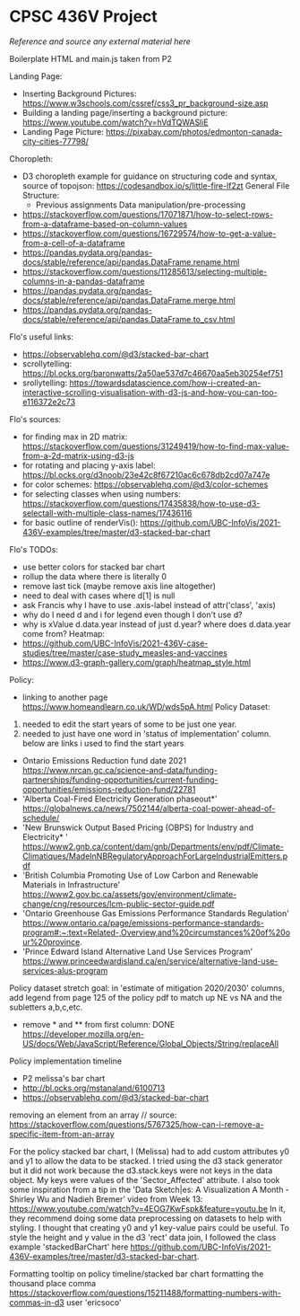 # CPSC 436V Project

*Reference and source any external material here*

Boilerplate HTML and main.js taken from P2

Landing Page:
- Inserting Background Pictures: https://www.w3schools.com/cssref/css3_pr_background-size.asp
- Building a landing page/inserting a background picture: https://www.youtube.com/watch?v=hVdTQWASliE
- Landing Page Picture: https://pixabay.com/photos/edmonton-canada-city-cities-77798/

Choropleth:
- D3 choropleth example for guidance on structuring code and syntax, source of topojson: https://codesandbox.io/s/little-fire-lf2zt
General File Structure:
  - Previous assignments
Data manipulation/pre-processing
- https://stackoverflow.com/questions/17071871/how-to-select-rows-from-a-dataframe-based-on-column-values
- https://stackoverflow.com/questions/16729574/how-to-get-a-value-from-a-cell-of-a-dataframe
- https://pandas.pydata.org/pandas-docs/stable/reference/api/pandas.DataFrame.rename.html
- https://stackoverflow.com/questions/11285613/selecting-multiple-columns-in-a-pandas-dataframe
- https://pandas.pydata.org/pandas-docs/stable/reference/api/pandas.DataFrame.merge.html
- https://pandas.pydata.org/pandas-docs/stable/reference/api/pandas.DataFrame.to_csv.html



Flo's useful links: 
- https://observablehq.com/@d3/stacked-bar-chart
- scrollytelling: https://bl.ocks.org/baronwatts/2a50ae537d7c46670aa5eb30254ef751
- srollytelling: https://towardsdatascience.com/how-i-created-an-interactive-scrolling-visualisation-with-d3-js-and-how-you-can-too-e116372e2c73

Flo's sources: 
- for finding max in 2D matrix: https://stackoverflow.com/questions/31249419/how-to-find-max-value-from-a-2d-matrix-using-d3-js
- for rotating and placing y-axis label: https://bl.ocks.org/d3noob/23e42c8f67210ac6c678db2cd07a747e
- for color schemes: https://observablehq.com/@d3/color-schemes
- for selecting classes when using numbers: https://stackoverflow.com/questions/17435838/how-to-use-d3-selectall-with-multiple-class-names/17436116
- for basic outline of renderVis(): https://github.com/UBC-InfoVis/2021-436V-examples/tree/master/d3-stacked-bar-chart
 

Flo's TODOs:
- use better colors for stacked bar chart
- rollup the data where there is literally 0
- remove last tick (maybe remove axis line altogether)
- need to deal with cases where d[1] is null
- ask Francis why I have to use .axis-label instead of attr('class', 'axis)
- why do I need d and i for legend even though I don't use d?
- why is xValue d.data.year instead of just d.year? where does d.data.year come from?
Heatmap:
- https://github.com/UBC-InfoVis/2021-436V-case-studies/tree/master/case-study_measles-and-vaccines
- https://www.d3-graph-gallery.com/graph/heatmap_style.html

Policy:
- linking to another page https://www.homeandlearn.co.uk/WD/wds5pA.html
Policy Dataset:
1. needed to edit the start years of some to be just one year.
2. needed to just have one word in 'status of implementation' column.
below are links i used to find the start years
- Ontario Emissions Reduction fund date 2021 https://www.nrcan.gc.ca/science-and-data/funding-partnerships/funding-opportunities/current-funding-opportunities/emissions-reduction-fund/22781
- 'Alberta Coal-Fired Electricity Generation phaseout*' https://globalnews.ca/news/7502144/alberta-coal-power-ahead-of-schedule/
- 'New Brunswick Output Based Pricing (OBPS) for Industry and Electricity* ' https://www2.gnb.ca/content/dam/gnb/Departments/env/pdf/Climate-Climatiques/MadeInNBRegulatoryApproachForLargeIndustrialEmitters.pdf
- 'British Columbia Promoting Use of Low Carbon and Renewable Materials in Infrastructure' https://www2.gov.bc.ca/assets/gov/environment/climate-change/cng/resources/lcm-public-sector-guide.pdf
- 'Ontario Greenhouse Gas Emissions Performance Standards Regulation' https://www.ontario.ca/page/emissions-performance-standards-program#:~:text=Related-,Overview,and%20circumstances%20of%20our%20province.
- 'Prince Edward Island Alternative Land Use Services Program' https://www.princeedwardisland.ca/en/service/alternative-land-use-services-alus-program 

Policy dataset stretch goal: in 'estimate of mitigation 2020/2030' columns, add legend from page 125 of the policy pdf to match up NE vs NA and the subletters a,b,c,etc.
- remove * and ** from first column: DONE https://developer.mozilla.org/en-US/docs/Web/JavaScript/Reference/Global_Objects/String/replaceAll

Policy implementation timeline
- P2 melissa's bar chart
- http://bl.ocks.org/mstanaland/6100713
- https://observablehq.com/@d3/stacked-bar-chart

removing an element from an array
// source: https://stackoverflow.com/questions/5767325/how-can-i-remove-a-specific-item-from-an-array

For the policy stacked bar chart, I (Melissa) had to add custom attributes y0 and y1 to allow the data to be stacked.
I tried using the d3 stack generator but it did not work because the d3.stack.keys were not keys in the data object.
My keys were values of the 'Sector_Affected' attribute.
I also took some inspiration from a tip in the 'Data Sketch|es: A Visualization A Month - Shirley Wu and Nadieh Bremer' video from Week 13: https://www.youtube.com/watch?v=4EOG7KwFspk&feature=youtu.be In it, they recommend doing some data preprocessing on datasets to help with styling. 
I thought that creating y0 and y1 key-value pairs could be useful.
To style the height and y value in the d3 'rect' data join, I followed the class example 'stackedBarChart' here https://github.com/UBC-InfoVis/2021-436V-examples/tree/master/d3-stacked-bar-chart.

Formatting tooltip on policy timeline/stacked bar chart
formatting the thousand place comma
https://stackoverflow.com/questions/15211488/formatting-numbers-with-commas-in-d3 user 'ericsoco'
